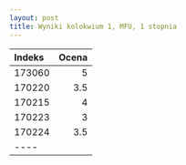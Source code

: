 ```yaml
---
layout: post
title: Wyniki kolokwium 1, MFU, 1 stopnia
---
```


| Indeks | Ocena |
|:------|-----:|	
|    173060|	5 |
|    170220|	3.5 |
|    170215|	4 |
|    170223|	3 |
|    170224|	3.5 |
|----

